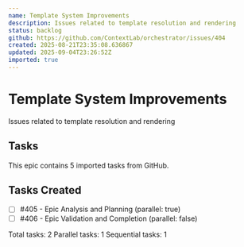 ```yaml
---
name: Template System Improvements
description: Issues related to template resolution and rendering
status: backlog
github: https://github.com/ContextLab/orchestrator/issues/404
created: 2025-08-21T23:35:08.636867
updated: 2025-09-04T23:26:52Z
imported: true
---
```


# Template System Improvements

Issues related to template resolution and rendering

## Tasks

This epic contains 5 imported tasks from GitHub.

## Tasks Created
- [ ] #405 - Epic Analysis and Planning (parallel: true)
- [ ] #406 - Epic Validation and Completion (parallel: false)

Total tasks: 2
Parallel tasks: 1
Sequential tasks: 1
